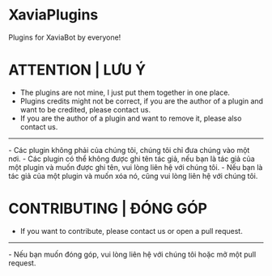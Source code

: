 # XaviaPlugins
Plugins for XaviaBot by everyone!

# ATTENTION | LƯU Ý
- The plugins are not mine, I just put them together in one place.
- Plugins credits might not be correct, if you are the author of a plugin and want to be credited, please contact us.
- If you are the author of a plugin and want to remove it, please also contact us.
<hr/>
- Các plugin không phải của chúng tôi, chúng tôi chỉ đưa chúng vào một nơi.
- Các plugin có thể không được ghi tên tác giả, nếu bạn là tác giả của một plugin và muốn được ghi tên, vui lòng liên hệ với chúng tôi.
- Nếu bạn là tác giả của một plugin và muốn xóa nó, cũng vui lòng liên hệ với chúng tôi.

# CONTRIBUTING | ĐÓNG GÓP
- If you want to contribute, please contact us or open a pull request.
<hr/>
- Nếu bạn muốn đóng góp, vui lòng liên hệ với chúng tôi hoặc mở một pull request.
